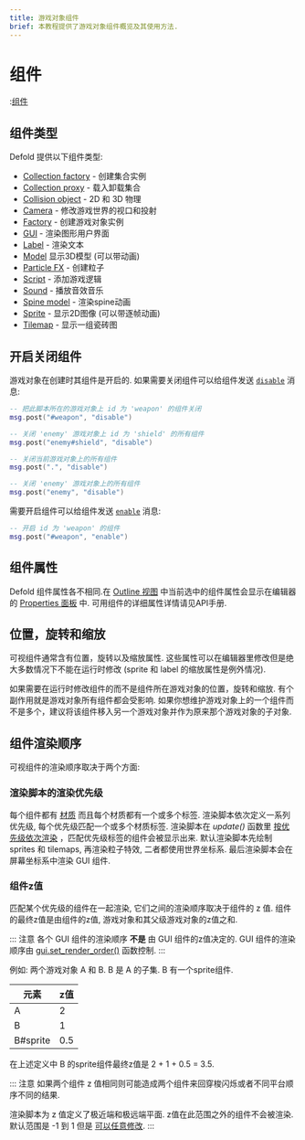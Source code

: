 ```yaml
---
title: 游戏对象组件
brief: 本教程提供了游戏对象组件概览及其使用方法.
---
```


#  组件

:[组件](../shared/components.md)

## 组件类型

Defold 提供以下组件类型:

* [Collection factory](/manuals/collection-factory) - 创建集合实例
* [Collection proxy](/manuals/collection-proxy) - 载入卸载集合
* [Collision object](/manuals/physics) - 2D 和 3D 物理
* [Camera](/manuals/camera) - 修改游戏世界的视口和投射
* [Factory](/manuals/factory) - 创建游戏对象实例
* [GUI](/manuals/gui) - 渲染图形用户界面
* [Label](/manuals/label) - 渲染文本
* [Model](/manuals/model) 显示3D模型 (可以带动画)
* [Particle FX](/manuals/particlefx) -  创建粒子
* [Script](/manuals/script) - 添加游戏逻辑
* [Sound](/manuals/sound) - 播放音效音乐
* [Spine model](/manuals/spine-model) - 渲染spine动画
* [Sprite](/manuals/sprite) - 显示2D图像 (可以带逐帧动画)
* [Tilemap](/manuals/tilemap) - 显示一组瓷砖图

## 开启关闭组件

游戏对象在创建时其组件是开启的. 如果需要关闭组件可以给组件发送 [`disable`](/ref/go/#disable) 消息:

```lua
-- 把此脚本所在的游戏对象上 id 为 'weapon' 的组件关闭
msg.post("#weapon", "disable")

-- 关闭 'enemy' 游戏对象上 id 为 'shield' 的所有组件
msg.post("enemy#shield", "disable")

-- 关闭当前游戏对象上的所有组件
msg.post(".", "disable")

-- 关闭 'enemy' 游戏对象上的所有组件
msg.post("enemy", "disable")
```

需要开启组件可以给组件发送 [`enable`](/ref/go/#enable) 消息:

```lua
-- 开启 id 为 'weapon' 的组件
msg.post("#weapon", "enable")
```

## 组件属性

Defold 组件属性各不相同.在 [Outline 视图](/manuals/editor/#the-editor-views) 中当前选中的组件属性会显示在编辑器的 [Properties 面板](/manuals/editor/#the-editor-views) 中. 可用组件的详细属性详情请见API手册.

## 位置，旋转和缩放

可视组件通常含有位置，旋转以及缩放属性. 这些属性可以在编辑器里修改但是绝大多数情况下不能在运行时修改 (sprite 和 label 的缩放属性是例外情况).

如果需要在运行时修改组件的而不是组件所在游戏对象的位置，旋转和缩放. 有个副作用就是游戏对象所有组件都会受影响. 如果你想维护游戏对象上的一个组件而不是多个，建议将该组件移入另一个游戏对象并作为原来那个游戏对象的子对象.

## 组件渲染顺序

可视组件的渲染顺序取决于两个方面:

### 渲染脚本的渲染优先级
每个组件都有 [材质](/manuals/material/) 而且每个材质都有一个或多个标签. 渲染脚本依次定义一系列优先级, 每个优先级匹配一个或多个材质标签. 渲染脚本在 *update()* 函数里 [按优先级依次渲染](/manuals/render/#render-predicates) ，匹配优先级标签的组件会被显示出来. 默认渲染脚本先绘制 sprites 和 tilemaps, 再渲染粒子特效, 二者都使用世界坐标系. 最后渲染脚本会在屏幕坐标系中渲染 GUI 组件.

### 组件z值
匹配某个优先级的组件在一起渲染, 它们之间的渲染顺序取决于组件的 z 值. 组件的最终z值是由组件的z值, 游戏对象和其父级游戏对象的z值之和.

::: 注意
各个 GUI 组件的渲染顺序 **不是** 由 GUI 组件的z值决定的. GUI 组件的渲染顺序由 [gui.set_render_order()](/ref/gui/#gui.set_render_order:order) 函数控制.
:::

例如: 两个游戏对象 A 和 B. B 是 A 的子集. B 有一个sprite组件.

| 元素     | z值      |
|----------|---------|
| A        | 2       |
| B        | 1       |
| B#sprite | 0.5     |

在上述定义中 B 的sprite组件最终z值是 2 + 1 + 0.5 = 3.5.

::: 注意
如果两个组件 z 值相同则可能造成两个组件来回穿梭闪烁或者不同平台顺序不同的结果.

渲染脚本为 z 值定义了极近端和极远端平面. z值在此范围之外的组件不会被渲染. 默认范围是 -1 到 1 但是 [可以任意修改](/manuals/render/#default-view-projection).
:::

